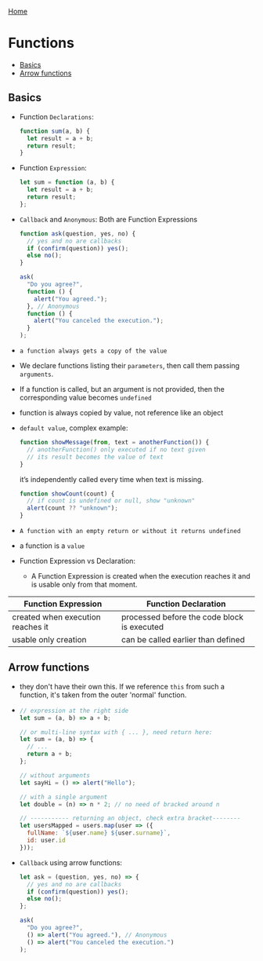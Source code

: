 [Home](./README.md)

# Functions <!-- omit in toc -->
- [Basics](#basics)
- [Arrow functions](#arrow-functions)
  
## Basics
- Function `Declarations`:
  ```js
  function sum(a, b) {
    let result = a + b;
    return result;
  }
  ```
- Function `Expression`:

  ```js
  let sum = function (a, b) {
    let result = a + b;
    return result;
  };
  ```

- `Callback` and `Anonymous`: Both are Function Expressions

  ```js
  function ask(question, yes, no) {
    // yes and no are callbacks
    if (confirm(question)) yes();
    else no();
  }

  ask(
    "Do you agree?",
    function () {
      alert("You agreed.");
    }, // Anonymous
    function () {
      alert("You canceled the execution.");
    }
  );
  ```

- `a function always gets a copy of the value`
- We declare functions listing their `parameters`, then call them passing `arguments`.
- If a function is called, but an argument is not provided, then the corresponding value becomes `undefined`
- function is always copied by value, not reference like an object
- `default value`, complex example:
  ```js
  function showMessage(from, text = anotherFunction()) {
    // anotherFunction() only executed if no text given
    // its result becomes the value of text
  }
  ```
  it’s independently called every time when text is missing.
  ```js
  function showCount(count) {
    // if count is undefined or null, show "unknown"
    alert(count ?? "unknown");
  }
  ```
- `A function with an empty return or without it returns undefined`
- a function is a `value`
- Function Expression vs Declaration:
  - A Function Expression is created when the execution reaches it and is usable only from that moment.

| Function Expression               | Function Declaration                        |
| --------------------------------- | ------------------------------------------- |
| created when execution reaches it | processed before the code block is executed |
| usable only creation              | can be called earlier than defined          |

## Arrow functions

- they don't have their own this. If we reference `this` from such a function, it's taken from the outer 'normal' function.
- ```js
  // expression at the right side
  let sum = (a, b) => a + b;

  // or multi-line syntax with { ... }, need return here:
  let sum = (a, b) => {
    // ...
    return a + b;
  };

  // without arguments
  let sayHi = () => alert("Hello");

  // with a single argument
  let double = (n) => n * 2; // no need of bracked around n

  // ----------- returning an object, check extra bracket--------
  let usersMapped = users.map(user => ({
    fullName: `${user.name} ${user.surname}`,
    id: user.id
  }));
  ```

- `Callback` using arrow functions:

  ```js
  let ask = (question, yes, no) => {
    // yes and no are callbacks
    if (confirm(question)) yes();
    else no();
  };

  ask(
    "Do you agree?",
    () => alert("You agreed."), // Anonymous
    () => alert("You canceled the execution.")
  );
  ```
